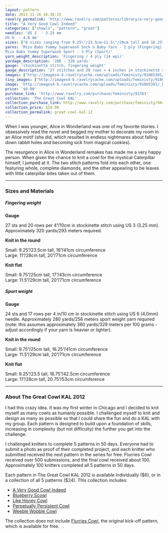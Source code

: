 ```yaml
---
layout: pattern
date: 2013-11-26 16:36:15
ravelry_permalink: 'http://www.ravelry.com/patterns/library/a-very-good-cowl-indeed'
title: "A Very Good Cowl Indeed"
categories: ["shawls", "pattern", "great"]
needles: 'US 3  - 3.25 mm
US 6  - 4.0 mm'
sizes: ["8 sizes ranging from 9.25\"/23.5cm–11.5\"/29cm tall and 16.25\"/41cm–20.75\"/53cm circumference"]
yarns: 'Miss Babs Yummy Superwash Sock & Baby Yarn - 2 ply (Fingering)
Miss Babs Yummy Superwash Sport - 3 Ply (Sport)'
yarn_weight_description: 'Fingering / 4 ply (14 wpi)'
yardage_description: '280 - 320 yards'
gauge: 'stockinette stitch, fingering weight'
gauge_description: '27 stitches and 20 rows = 4 inches in stockinette stitch, fingering weight'
images: ["http://images4-d.ravelrycache.com/uploads/feministy/91865391/_D7C4111_medium.jpg", "http://images4-b.ravelrycache.com/uploads/feministy/91865495/_D7C4038_medium.jpg", "http://images4-b.ravelrycache.com/uploads/feministy/91865685/_DSC8720_copy_medium.jpg", "http://images4-b.ravelrycache.com/uploads/feministy/91865590/_DSC8758_medium.jpg", "http://images4-b.ravelrycache.com/uploads/feministy/42482381/_MG_8505_medium.JPG"]
tiny_images: ["http://images4-b.ravelrycache.com/uploads/feministy/91865391/_D7C4111_square.jpg", "http://images4-d.ravelrycache.com/uploads/feministy/91865495/_D7C4038_square.jpg", "http://images4.ravelrycache.com/uploads/feministy/91865685/_DSC8720_copy_square.jpg", "http://images4.ravelrycache.com/uploads/feministy/91865590/_DSC8758_square.jpg", "http://images4-d.ravelrycache.com/uploads/feministy/42482381/_MG_8505_square.JPG"]
image: 'http://images4-b.ravelrycache.com/uploads/feministy/91865391/_D7C4111_square.jpg'
price: '$6.00'
purchase_link: 'http://www.ravelry.com/purchase/feministy/91763'
collection: 'The Great Cowl KAL'
collection_purchase_link: http://www.ravelry.com/purchase/feministy/98461 
collection_price: $24.00 
collection_permalink: great-cowl-kal-12 
---
```

<p>When I was younger, Alice in Wonderland was one of my favorite stories. I obsessively read the novel and begged my mother to decorate my room in an Alice motif (she did, which resulted in endless nightmares about falling down rabbit holes and becoming sick from magical cookies).</p>

<p>The resurgence in Alice in Wonderland remakes has made me a very happy person. When given the chance to knit a cowl for the mystical Caterpillar himself, I jumped at it. The two stitch patterns fold into each other, one featuring whole, complete diamonds, and the other appearing to be leaves with little caterpillar bites taken out of them.</p>
<hr />
<h3 id='sizes_and_materials'>Sizes and Materials</h3>

<h5 id='fingering_weight'>Fingering weight</h5>

<p><strong>Gauge</strong></p>

<p>27 sts and 20 rows per 4&#8221;/10cm in stockinette stitch using US 3 (3.25 mm). Approximately 320 yards/293 meters required.</p>

<p><strong>Knit in the round</strong></p>

<p>Small: 9.25”/23.5cm tall, 16”/41cm circumference <br />Large: 11”/28cm tall, 20”/71cm circumference</p>

<p><strong>Knit flat</strong></p>

<p>Small: 9.75”/25cm tall, 17”/43cm circumference <br />Large: 11.5”/29cm tall, 20”/71cm circumference</p>

<h5 id='sport_weight'>Sport weight</h5>

<p><strong>Gauge</strong></p>

<p>24 sts and 17 rows per 4 in/10 cm in stockinette stitch using US 6 (4.0mm) needle. Approximately 280 yards/256 meters sport weight yarn required (note: this assumes approximately 360 yards/329 meters per 100 grams - adjust accordingly if your yarn is heavier or lighter).</p>

<p><strong>Knit in the round</strong></p>

<p>Small: 9.75”/25cm tall, 16.25”/41cm circumference <br />Large: 11.5”/29cm tall, 20”/71cm circumference</p>

<p><strong>Knit flat</strong></p>

<p>Small: 9.25”/23.5 tall, 16.75”/42.5cm circumference <br />Large: 11”/28cm tall, 20.75”/53cm circumference</p>
<hr />
<h3 id='about_the_great_cowl_kal_2012'>About The Great Cowl KAL 2012</h3>

<p>I had this crazy idea. It was my first winter in Chicago and I decided to knit myself as many cowls as humanly possible. I challenged myself to knit and design as many as possible so that I could share the fun and do a KAL with my group. Each pattern is designed to build upon a foundation of skills, increasing in complexity (but not difficulty) the further you get into the challenge.</p>

<p>I challenged knitters to complete 5 patterns in 50 days. Everyone had to submit a photo as proof of their completed project, and each knitter who submitted received the next pattern in the series for free. Flurries Cowl received over 500 submissions, and the final cowl received about 100. Approximately 100 knitters completed all 5 patterns in 50 days.</p>

<p>Each pattern in The Great Cowl KAL 2012 is available individually ($6), or in a collection of all 5 patterns ($24). This collection includes:</p>

<ul>
<li><a href='http://www.ravelry.com/patterns/library/a-very-good-cowl-indeed'>A Very Good Cowl Indeed</a></li>

<li><a href='http://www.ravelry.com/patterns/library/blueberry-scowl'>Blueberry Scowl</a></li>

<li><a href='http://www.ravelry.com/patterns/library/like-honey-cowl'>Like Honey Cowl</a></li>

<li><a href='http://www.ravelry.com/patterns/library/perpetually-persistent-cowl'>Perpetually Persistent Cowl</a></li>

<li><a href='http://www.ravelry.com/patterns/library/weeble-wobble-cowl'>Weeble Wobble Cowl</a></li>
</ul>

<p>The collection does not include <a href='http://www.ravelry.com/patterns/library/flurries-cowl'>Flurries Cowl</a>, the original kick-off pattern, which is available for free.</p>